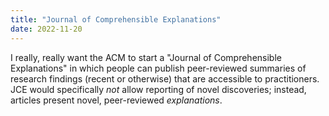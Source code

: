 ```yaml
---
title: "Journal of Comprehensible Explanations"
date: 2022-11-20
---
```


I really, really want the ACM to start a "Journal of Comprehensible Explanations"
in which people can publish peer-reviewed summaries of research findings (recent or otherwise)
that are accessible to practitioners.
JCE would specifically _not_ allow reporting of novel discoveries;
instead, articles present novel, peer-reviewed _explanations_.
